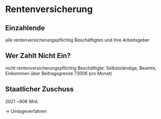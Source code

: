 # Rentenversicherung

## Einzahlende

alle rentenversicherungspflichtig Beschäftigten und ihre Arbeitsgeber

## Wer Zahlt Nicht Ein?

nicht rentenversicherungspflichtig Beschäftigte: Selbstständige, Beamte, Einkommen über Beitragsgrenze 7300€ pro Monat)

## Staatlicher Zuschuss

2021 ~80€ Mrd.

→ Umlageverfahren